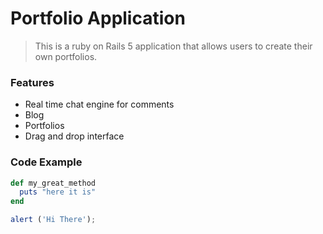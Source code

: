 # Portfolio Application

> This is a ruby on Rails 5  application that allows users to create their own portfolios.

### Features

- Real time chat engine for comments
- Blog
- Portfolios
- Drag and drop interface

### Code Example

```ruby
def my_great_method
  puts "here it is"
end
```

```javascript
alert ('Hi There');
```
